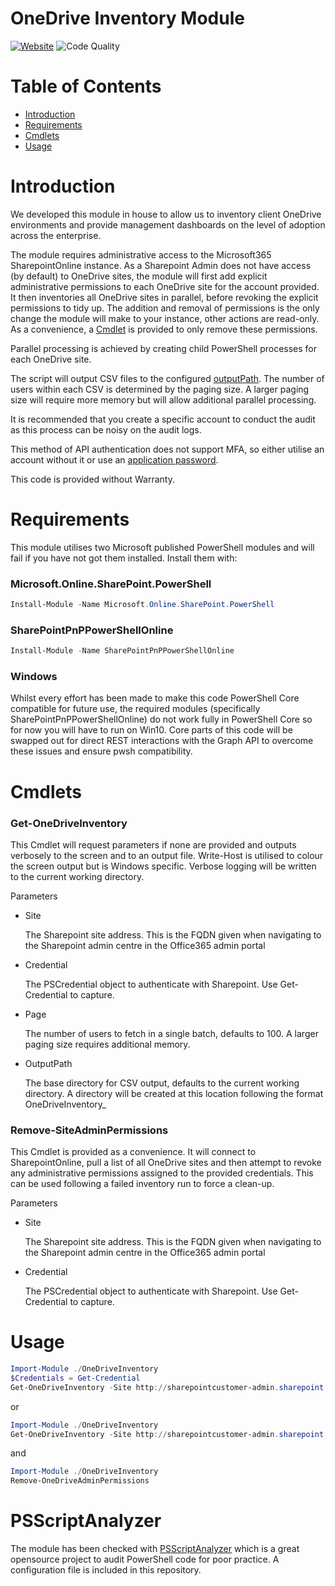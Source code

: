 # OneDrive Inventory Module
[![Website](https://img.shields.io/badge/Website-SQA--Consulting.com-blue?style=flat&logo=WordPress&link=https://sqa-consulting.com/home/)](https://sqa-consulting.com)
![Code Quality](https://github.com/sqa-consulting/OneDrive-Inventory-Module/workflows/Code%20Quality/badge.svg)

Table of Contents
============
<!-- toc -->
- [Introduction](#introduction)
- [Requirements](#requirements)
- [Cmdlets](#cmdlets)
- [Usage](#usage)

Introduction
============

We developed this module in house to allow us to inventory client OneDrive environments and provide management dashboards on the level of adoption across the enterprise.  

The module requires administrative access to the Microsoft365 SharepointOnline instance.  As a Sharepoint Admin does not have access (by default) to OneDrive sites, 
the module will first add explicit administrative permissions to each OneDrive site for the account provided.  It then inventories all OneDrive sites in parallel, before
revoking the explicit permissions to tidy up.  The addition and removal of permissions is the only change the module will make to your instance, other actions are
read-only.  As a convenience, a [Cmdlet](#cmdlets) is provided to only remove these permissions.

Parallel processing is achieved by creating child PowerShell processes for each OneDrive site.

The script will output CSV files to the configured [outputPath](#parameters).  The number of users within each CSV is determined by the paging size.  A larger paging size will require more memory but will allow additional parallel processing.

It is recommended that you create a specific account to conduct the audit as this process can be noisy on the audit logs.  

This method of API authentication does not support MFA, so either utilise an account without it or use an [application password](https://docs.microsoft.com/en-us/azure/active-directory/user-help/multi-factor-authentication-end-user-app-passwords).

This code is provided without Warranty.


Requirements
============
This module utilises two Microsoft published PowerShell modules and will fail if you have not got them installed.  Install them with:

### Microsoft.Online.SharePoint.PowerShell
```powershell
Install-Module -Name Microsoft.Online.SharePoint.PowerShell
```
### SharePointPnPPowerShellOnline
```powershell
Install-Module -Name SharePointPnPPowerShellOnline
```
### Windows
Whilst every effort has been made to make this code PowerShell Core compatible for future use, the required modules (specifically SharePointPnPPowerShellOnline) do not 
work fully in PowerShell Core so for now you will have to run on Win10.  Core parts of this code will be swapped out for direct REST interactions with the Graph API to overcome these issues and ensure pwsh compatibility.

Cmdlets
============
### Get-OneDriveInventory
This Cmdlet will request parameters if none are provided and outputs verbosely to the screen and to an output file.  Write-Host is utilised to colour the screen
output but is Windows specific.  Verbose logging will be written to the current working directory.

Parameters
- Site

  The Sharepoint site address.  This is the FQDN given when navigating to the Sharepoint admin centre in the Office365 admin portal
- Credential

  The PSCredential object to authenticate with Sharepoint.  Use Get-Credential to capture.
- Page

  The number of users to fetch in a single batch, defaults to 100.  A larger paging size requires additional memory.
- OutputPath

  The base directory for CSV output, defaults to the current working directory.  A directory will be created at this location following the format OneDriveInventory_<timestamp>
  
### Remove-SiteAdminPermissions
This Cmdlet is provided as a convenience.  It will connect to SharepointOnline, pull a list of all OneDrive sites and then attempt to revoke any administrative
permissions assigned to the provided credentials.  This can be used following a failed inventory run to force a clean-up.

Parameters
- Site

  The Sharepoint site address.  This is the FQDN given when navigating to the Sharepoint admin centre in the Office365 admin portal
- Credential

  The PSCredential object to authenticate with Sharepoint.  Use Get-Credential to capture.

Usage
============
```powershell
Import-Module ./OneDriveInventory
$Credentials = Get-Credential
Get-OneDriveInventory -Site http://sharepointcustomer-admin.sharepoint.com -Page 200 -Credential $Credentials -OutputPath "C:\Temp"
```
or
```powershell
Import-Module ./OneDriveInventory
Get-OneDriveInventory -Site http://sharepointcustomer-admin.sharepoint.com
```
and
```powershell
Import-Module ./OneDriveInventory
Remove-OneDriveAdminPermissions
```
PSScriptAnalyzer
=============
The module has been checked with [PSScriptAnalyzer](https://github.com/PowerShell/PSScriptAnalyzer) which is a great opensource project to audit PowerShell code for poor practice.  A configuration file is included in this repository.
